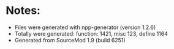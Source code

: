 # Notes:
 - Files were generated with npp-generator (version 1.2.6)  
 - Totally were generated: function: 1421, misc 123, define 1164  
 - Generated from SourceMod 1.9 (build 6251)
